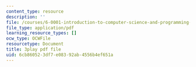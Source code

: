 ```yaml
---
content_type: resource
description: ''
file: /courses/6-0001-introduction-to-computer-science-and-programming-in-python-fall-2016/6cb860523df7e08392ab4556b4ef651a_8s0d87sjy1A.pdf
file_type: application/pdf
learning_resource_types: []
ocw_type: OCWFile
resourcetype: Document
title: 3play pdf file
uid: 6cb86052-3df7-e083-92ab-4556b4ef651a
---
```

